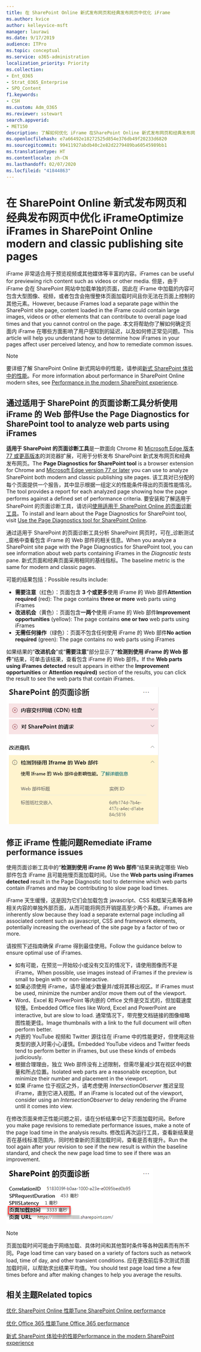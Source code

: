 ```yaml
---
title: 在 SharePoint Online 新式发布网页和经典发布网页中优化 iFrame
ms.author: kvice
author: kelleyvice-msft
manager: laurawi
ms.date: 9/17/2019
audience: ITPro
ms.topic: conceptual
ms.service: o365-administration
localization_priority: Priority
ms.collection:
- Ent_O365
- Strat_O365_Enterprise
- SPO_Content
f1.keywords:
- CSH
ms.custom: Adm_O365
ms.reviewer: sstewart
search.appverid:
- MET150
description: 了解如何优化 iFrame 在SharePoint Online 新式发布网页和经典发布网页中的性能。
ms.openlocfilehash: e7a66492e18272525d854e376db49f20233d6820
ms.sourcegitcommit: 99411927abdb40c2e82d2279489ba60545989bb1
ms.translationtype: HT
ms.contentlocale: zh-CN
ms.lasthandoff: 02/07/2020
ms.locfileid: "41844863"
---
```

# <a name="optimize-iframes-in-sharepoint-online-modern-and-classic-publishing-site-pages"></a><span data-ttu-id="c7602-103">在 SharePoint Online 新式发布网页和经典发布网页中优化 iFrame</span><span class="sxs-lookup"><span data-stu-id="c7602-103">Optimize iFrames in SharePoint Online modern and classic publishing site pages</span></span>

<span data-ttu-id="c7602-104">iFrame 非常适合用于预览视频或其他媒体等丰富的内容。</span><span class="sxs-lookup"><span data-stu-id="c7602-104">iFrames can be useful for previewing rich content such as videos or other media.</span></span> <span data-ttu-id="c7602-105">但是，由于 iFrame 会在 SharePoint 网站中加载单独的页面，因此在 iFrame 中加载的内容可包含大型图像、视频，或者包含会拖慢整体页面加载时间且你无法在页面上控制的其他元素。</span><span class="sxs-lookup"><span data-stu-id="c7602-105">However, because iFrames load a separate page within the SharePoint site page, content loaded in the iFrame could contain large images, videos or other elements that can contribute to overall page load times and that you cannot control on the page.</span></span> <span data-ttu-id="c7602-106">本文将帮助你了解如何确定页面内 iFrame 在哪些方面影响了用户感知到的延迟，以及如何修正常见问题。</span><span class="sxs-lookup"><span data-stu-id="c7602-106">This article will help you understand how to determine how iFrames in your pages affect user perceived latency, and how to remediate common issues.</span></span>

>[!NOTE]
><span data-ttu-id="c7602-107">要详细了解 SharePoint Online 新式网站中的性能，请参阅[新式 SharePoint 体验中的性能](https://docs.microsoft.com/sharepoint/modern-experience-performance)。</span><span class="sxs-lookup"><span data-stu-id="c7602-107">For more information about performance in SharePoint Online modern sites, see [Performance in the modern SharePoint experience](https://docs.microsoft.com/sharepoint/modern-experience-performance).</span></span>

## <a name="use-the-page-diagnostics-for-sharepoint-tool-to-analyze-web-parts-using-iframes"></a><span data-ttu-id="c7602-108">通过适用于 SharePoint 的页面诊断工具分析使用 iFrame 的 Web 部件</span><span class="sxs-lookup"><span data-stu-id="c7602-108">Use the Page Diagnostics for SharePoint tool to analyze web parts using iFrames</span></span>

<span data-ttu-id="c7602-109">**适用于 SharePoint 的页面诊断工具**是一款面向 Chrome 和 [Microsoft Edge 版本 77 或更高版本](https://www.microsoftedgeinsider.com/download?form=MI13E8&OCID=MI13E8)的浏览器扩展，可用于分析发布 SharePoint 新式发布网页和经典发布网页。</span><span class="sxs-lookup"><span data-stu-id="c7602-109">The **Page Diagnostics for SharePoint tool** is a browser extension for Chrome and [Microsoft Edge version 77 or later](https://www.microsoftedgeinsider.com/download?form=MI13E8&OCID=MI13E8) you can use to analyze SharePoint both modern and classic publishing site pages.</span></span> <span data-ttu-id="c7602-110">该工具对已分配的每个页面提供一个报告，其中显示根据一组定义的性能条件得出的页面性能情况。</span><span class="sxs-lookup"><span data-stu-id="c7602-110">The tool provides a report for each analyzed page showing how the page performs against a defined set of performance criteria.</span></span> <span data-ttu-id="c7602-111">要安装和了解适用于 SharePoint 的页面诊断工具，请访问[使用适用于 SharePoint Online 的页面诊断工具](page-diagnostics-for-spo.md)。</span><span class="sxs-lookup"><span data-stu-id="c7602-111">To install and learn about the Page Diagnostics for SharePoint tool, visit [Use the Page Diagnostics tool for SharePoint Online](page-diagnostics-for-spo.md).</span></span>

<span data-ttu-id="c7602-112">通过适用于 SharePoint 的页面诊断工具分析 SharePoint 网页时，可在_诊断测试_窗格中查看包含 iFrame 的 Web 部件的相关信息。</span><span class="sxs-lookup"><span data-stu-id="c7602-112">When you analyze a SharePoint site page with the Page Diagnostics for SharePoint tool, you can see information about web parts containing iFrames in the _Diagnostic tests_ pane.</span></span> <span data-ttu-id="c7602-113">新式页面和经典页面采用相同的基线指标。</span><span class="sxs-lookup"><span data-stu-id="c7602-113">The baseline metric is the same for modern and classic pages.</span></span>

<span data-ttu-id="c7602-114">可能的结果包括：</span><span class="sxs-lookup"><span data-stu-id="c7602-114">Possible results include:</span></span>

- <span data-ttu-id="c7602-115">**需要注意**（红色）：页面包含 **3 个或更多**使用 iFrame 的 Web 部件</span><span class="sxs-lookup"><span data-stu-id="c7602-115">**Attention required** (red): The page contains **three or more** web parts using iFrames</span></span>
- <span data-ttu-id="c7602-116">**改进机会**（黄色）：页面包含**一两个**使用 iFrame 的 Web 部件</span><span class="sxs-lookup"><span data-stu-id="c7602-116">**Improvement opportunities** (yellow): The page contains **one or two** web parts using iFrames</span></span>
- <span data-ttu-id="c7602-117">**无需任何操作**（绿色）：页面不包含任何使用 iFrame 的 Web 部件</span><span class="sxs-lookup"><span data-stu-id="c7602-117">**No action required** (green): The page contains no web parts using iFrames</span></span>

<span data-ttu-id="c7602-118">如果结果的“**改进机会**”或“**需要注意**”部分显示了“**检测到使用 iFrame 的 Web 部件**”结果，可单击该结果，查看包含 iFrame 的 Web 部件。</span><span class="sxs-lookup"><span data-stu-id="c7602-118">If the **Web parts using iFrames detected** result appears in either the **Improvement opportunities** or **Attention required)** section of the results, you can click the result to see the web parts that contain iFrames.</span></span>

![页面诊断工具结果](media/modern-portal-optimization/pagediag-iframe-yellow.png)

## <a name="remediate-iframe-performance-issues"></a><span data-ttu-id="c7602-120">修正 iFrame 性能问题</span><span class="sxs-lookup"><span data-stu-id="c7602-120">Remediate iFrame performance issues</span></span>

<span data-ttu-id="c7602-121">使用页面诊断工具中的“**检测到使用 iFrame 的 Web 部件**”结果来确定哪些 Web 部件包含 iFrame 且可能拖慢页面加载时间。</span><span class="sxs-lookup"><span data-stu-id="c7602-121">Use the **Web parts using iFrames detected** result in the Page Diagnostic tool to determine which web parts contain iFrames and may be contributing to slow page load times.</span></span>

<span data-ttu-id="c7602-122">iFrame 天生缓慢，这是因为它们会加载包含 javascript、CSS 和框架元素等各种相关内容的单独外部页面，从而可能将网页开销提高至少两个系数。</span><span class="sxs-lookup"><span data-stu-id="c7602-122">iFrames are inherently slow because they load a separate external page including all associated content such as javascript, CSS and framework elements, potentially increasing the overhead of the site page by a factor of two or more.</span></span>

<span data-ttu-id="c7602-123">请按照下述指南确保 iFrame 得到最佳使用。</span><span class="sxs-lookup"><span data-stu-id="c7602-123">Follow the guidance below to ensure optimal use of iFrames.</span></span>

- <span data-ttu-id="c7602-124">如有可能，在预览一开始较小或没有交互的情况下，请使用图像而不是 iFrame。</span><span class="sxs-lookup"><span data-stu-id="c7602-124">When possible, use images instead of iFrames if the preview is small to begin with or non-interactive.</span></span>
- <span data-ttu-id="c7602-125">如果必须使用 iFrame，请尽量减少数量并/或将其移出视区。</span><span class="sxs-lookup"><span data-stu-id="c7602-125">If iFrames must be used, minimize the number and/or move them out of the viewport.</span></span>
- <span data-ttu-id="c7602-126">Word、Excel 和 PowerPoint 等内嵌的 Office 文件是交互式的，但加载速度较慢。</span><span class="sxs-lookup"><span data-stu-id="c7602-126">Embedded Office files like Word, Excel and PowerPoint are interactive, but are slow to load.</span></span> <span data-ttu-id="c7602-127">通常情况下，带完整文档链接的图像缩略图性能更佳。</span><span class="sxs-lookup"><span data-stu-id="c7602-127">Image thumbnails with a link to the full document will often perform better.</span></span>
- <span data-ttu-id="c7602-128">内嵌的 YouTube 视频和 Twitter 源往往在 iFrame 中的性能更好，但使用这些类型的嵌入时需小心谨慎。</span><span class="sxs-lookup"><span data-stu-id="c7602-128">Embedded YouTube videos and Twitter feeds tend to perform better in iFrames, but use these kinds of embeds judiciously.</span></span>
- <span data-ttu-id="c7602-129">根据合理理由，独立 Web 部件没有上述限制，但需尽量减少其在视区中的数量和所占位置。</span><span class="sxs-lookup"><span data-stu-id="c7602-129">Isolated web parts are a reasonable exception, but minimize their number and placement in the viewport.</span></span>
- <span data-ttu-id="c7602-130">如果 iFrame 位于视区之外，请考虑使用 _IntersectionObserver_ 推迟呈现 iFrame，直到它进入视图。</span><span class="sxs-lookup"><span data-stu-id="c7602-130">If an iFrame is located out of the viewport, consider using an _IntersectionObserver_ to delay rendering the iFrame until it comes into view.</span></span>

<span data-ttu-id="c7602-131">在修改页面来修正性能问题之前，请在分析结果中记下页面加载时间。</span><span class="sxs-lookup"><span data-stu-id="c7602-131">Before you make page revisions to remediate performance issues, make a note of the page load time in the analysis results.</span></span> <span data-ttu-id="c7602-132">修改后再次运行工具，查看新结果是否在基线标准范围内，同时检查新的页面加载时间，查看是否有提升。</span><span class="sxs-lookup"><span data-stu-id="c7602-132">Run the tool again after your revision to see if the new result is within the baseline standard, and check the new page load time to see if there was an improvement.</span></span>

![页面加载时间结果](media/modern-portal-optimization/pagediag-page-load-time.png)

>[!NOTE]
><span data-ttu-id="c7602-134">页面加载时间可能由于网络加载、具体时间和其他暂时条件等各种因素而有所不同。</span><span class="sxs-lookup"><span data-stu-id="c7602-134">Page load time can vary based on a variety of factors such as network load, time of day, and other transient conditions.</span></span> <span data-ttu-id="c7602-135">应在更改前后多次测试页面加载时间，以帮助求出结果平均值。</span><span class="sxs-lookup"><span data-stu-id="c7602-135">You should test page load time a few times before and after making changes to help you average the results.</span></span>

## <a name="related-topics"></a><span data-ttu-id="c7602-136">相关主题</span><span class="sxs-lookup"><span data-stu-id="c7602-136">Related topics</span></span>

[<span data-ttu-id="c7602-137">优化 SharePoint Online 性能</span><span class="sxs-lookup"><span data-stu-id="c7602-137">Tune SharePoint Online performance</span></span>](tune-sharepoint-online-performance.md)

[<span data-ttu-id="c7602-138">优化 Office 365 性能</span><span class="sxs-lookup"><span data-stu-id="c7602-138">Tune Office 365 performance</span></span>](tune-office-365-performance.md)

[<span data-ttu-id="c7602-139">新式 SharePoint 体验中的性能</span><span class="sxs-lookup"><span data-stu-id="c7602-139">Performance in the modern SharePoint experience</span></span>](https://docs.microsoft.com/sharepoint/modern-experience-performance)
